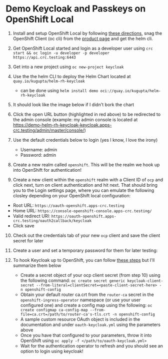 # Demo Keycloak and Passkeys on OpenShift Local

1. Install and setup OpenShift Local by following [these directions]([url](https://console.redhat.com/openshift/create/local)), snag the OpenShift Client (oc cli) from the [product page]([url](https://access.redhat.com/downloads/content/290/ver=4.15/rhel---9/4.15.16/x86_64/product-software)) and get the helm cli. 
2. Get OpenShift Local started and login as a developer user using `crc start && oc login -u developer -p developer https://api.crc.testing:6443`
3. Get into a new project using `oc new-project keycloak`
4. Use the the helm CLI to deploy the Helm Chart located at `quay.io/kugupta/helm-rh-keycloak`
    - can be done using `helm install demo oci://quay.io/kugupta/helm-rh-keycloak`
5. It should look like the image below if I didn't bork the chart

6. Click the open URL button (highlighted in red above) to be redirected to the admin console (example: my admin console is located at https://demo-helm-rh-keycloak-keycloak.apps-crc.testing/admin/master/console/)
7. Use the default credentials below to login (yes I know, I love the irony)
    - Username: admin
    - Password: admin
8. Create a new realm called `openshift`. This will be the realm we hook up into OpenShift for authentication!

9. Create a new client within the `openshift` realm with a Client ID of `ocp` and click next, turn on client authentication and hit next. That should bring you to the Login settings page, where you can emulate the following closley depending on your OpenShift local configuration:
  - Root URL: `https://oauth-openshift.apps-crc.testing`
  - Home URL: `https://console-openshift-console.apps-crc.testing/`
  - Valid redirect URI: `https://oauth-openshift.apps-crc.testing/oauth2callback/keycloak`
  - Click save
10. Check out the credentials tab of your new `ocp` client and save the client secret for later
11. Create a user and set a temporary password for them for later testing:

12. To hook Keycloak up to OpenShift, you can follow [these steps]([url](https://docs.openshift.com/container-platform/4.15/authentication/identity_providers/configuring-oidc-identity-provider.html)) but I'll summarize them below
    - Create a secret object of your ocp client secret (from step 10) using the following command: `oc create secret generic keycloak-client-secret --from-literal=clientSecret=<paste-client-secret-here> -n openshift-config`
    - Obtain your default router ca.crt from the `router-ca` secret in the `openshift-ingress-operator` namespace (or use your user configured one) and create a config map using the following: `oc create configmap ca-config-map --from-file=ca.crt=/path/to/router-ca's-tls.crt -n openshift-config`
    - A sample custom resource OAuth object is included in the documentation and under `oauth-keycloak.yml` using the parameters above
    - Once you have that configured to your parameters, throw it into OpenShift using `oc apply -f </path/to/oauth-keycloak.yml>`
    - Wait for the authentication operator to refresh and you should see an option to login using keycloak!
   
